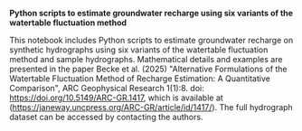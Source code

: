**Python scripts to estimate groundwater recharge using six variants of the watertable fluctuation method**

This notebook includes Python scripts to estimate groundwater recharge on synthetic hydrographs using six variants of the watertable fluctuation method and sample hydrographs. 
Mathematical details and examples are presented in the paper Becke et al. (2025) "Alternative Formulations of the Watertable Fluctuation Method of Recharge Estimation: A Quantitative Comparison", ARC Geophysical Research 1(1):8. doi: https://doi.org/10.5149/ARC-GR.1417, 
which is available at (https://janeway.uncpress.org/ARC-GR/article/id/1417/). The full hydrograph dataset can be accessed by contacting the authors. 
